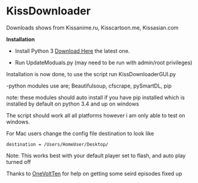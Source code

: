 # KissDownloader
Downloads shows from Kissanime.ru, Kisscartoon.me, Kissasian.com



**Installation**

* Install Python 3 [Download Here](https://www.python.org/downloads/) the latest one.

* Run UpdateModuals.py (may need to be run with admin/root privileges)

Installation is now done, to use the script run KissDownloaderGUI.py


-python modules use are; Beautifulsoup, cfscrape, pySmartDL, pip

note: these modules should auto install if you have pip installed which is installed by default on python 3.4 and up on windows



The script should work all all platforms however i am only able to test on windows.




For Mac users change the config file destination to look like 
```
destination = /Users/HomeUser/Desktop/
```

Note: This works best with your default player set to flash, and auto play turned off

Thanks to [OneVoltTen](https://github.com/OneVoltTen) for help on getting some seird episodes fixed up